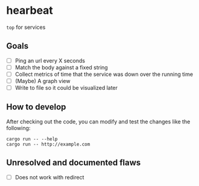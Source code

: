 # hearbeat

`top` for services


## Goals

- [ ] Ping an url every X seconds
- [ ] Match the body against a fixed string
- [ ] Collect metrics of time that the service was down over the running time
- [ ] (Maybe) A graph view
- [ ] Write to file so it could be visualized later

## How to develop

After checking out the code, you can modify and test the changes like the following:

```
cargo run -- --help
cargo run -- http://example.com
```

## Unresolved and documented flaws

- [ ] Does not work with redirect
